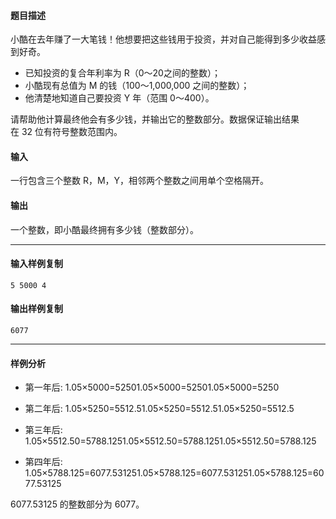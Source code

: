 #### 题目描述

小酷在去年赚了一大笔钱！他想要把这些钱用于投资，并对自己能得到多少收益感到好奇。  

-   已知投资的复合年利率为 R（0～20之间的整数）；
-   小酷现有总值为 M 的钱（100～1,000,000 之间的整数）；
-   他清楚地知道自己要投资 Y 年（范围 0～400）。  
    

请帮助他计算最终他会有多少钱，并输出它的整数部分。数据保证输出结果在 32 位有符号整数范围内。  

#### 输入

一行包含三个整数 R，M，Y，相邻两个整数之间用单个空格隔开。  

#### 输出

一个整数，即小酷最终拥有多少钱（整数部分）。  

___

#### 输入样例复制

```
5 5000 4
```

#### 输出样例复制

```
6077
```

___

#### 样例分析

-   第一年后: 1.05×5000\=52501.05×5000=52501.05×5000\=5250  
    
-   第二年后: 1.05×5250\=5512.51.05×5250=5512.51.05×5250\=5512.5  
    
-   第三年后: 1.05×5512.50\=5788.1251.05×5512.50=5788.1251.05×5512.50\=5788.125  
    
-   第四年后: 1.05×5788.125\=6077.531251.05×5788.125=6077.531251.05×5788.125\=6077.53125  
    

6077.53125 的整数部分为 6077。